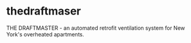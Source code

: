 thedraftmaser
=============

THE DRAFTMASTER - an automated retrofit ventilation system for New York's overheated apartments.  
